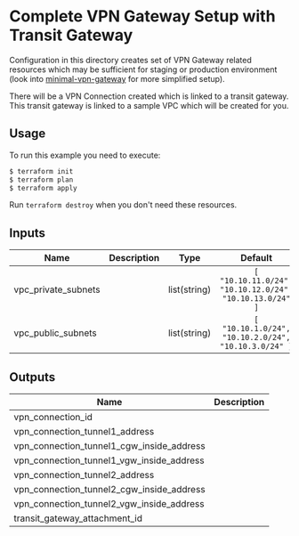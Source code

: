 # Complete VPN Gateway Setup with Transit Gateway

Configuration in this directory creates set of VPN Gateway related resources which may be sufficient for staging or production environment (look into [minimal-vpn-gateway](../minimal-vpn-gateway) for more simplified setup).

There will be a VPN Connection created which is linked to a transit gateway. This transit gateway is linked to a sample VPC which will be created for you.

## Usage

To run this example you need to execute:

```bash
$ terraform init
$ terraform plan
$ terraform apply
```

Run `terraform destroy` when you don't need these resources.

<!-- BEGINNING OF PRE-COMMIT-TERRAFORM DOCS HOOK -->
## Inputs

| Name | Description | Type | Default | Required |
|------|-------------|:----:|:-----:|:-----:|
| vpc\_private\_subnets |  | list(string) | `[ "10.10.11.0/24", "10.10.12.0/24", "10.10.13.0/24" ]` | no |
| vpc\_public\_subnets |  | list(string) | `[ "10.10.1.0/24", "10.10.2.0/24", "10.10.3.0/24" ]` | no |

## Outputs

| Name | Description |
|------|-------------|
| vpn\_connection\_id |  |
| vpn\_connection\_tunnel1\_address |  |
| vpn\_connection\_tunnel1\_cgw\_inside\_address |  |
| vpn\_connection\_tunnel1\_vgw\_inside\_address |  |
| vpn\_connection\_tunnel2\_address |  |
| vpn\_connection\_tunnel2\_cgw\_inside\_address |  |
| vpn\_connection\_tunnel2\_vgw\_inside\_address |  |
| transit\_gateway\_attachment\_id | |
<!-- END OF PRE-COMMIT-TERRAFORM DOCS HOOK -->

